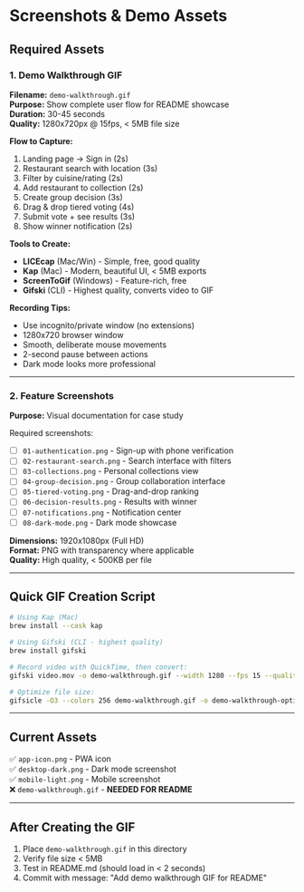 # Screenshots & Demo Assets

## Required Assets

### 1. Demo Walkthrough GIF

**Filename:** `demo-walkthrough.gif`  
**Purpose:** Show complete user flow for README showcase  
**Duration:** 30-45 seconds  
**Quality:** 1280x720px @ 15fps, < 5MB file size

**Flow to Capture:**

1. Landing page → Sign in (2s)
2. Restaurant search with location (3s)
3. Filter by cuisine/rating (2s)
4. Add restaurant to collection (2s)
5. Create group decision (3s)
6. Drag & drop tiered voting (4s)
7. Submit vote + see results (3s)
8. Show winner notification (2s)

**Tools to Create:**

- **LICEcap** (Mac/Win) - Simple, free, good quality
- **Kap** (Mac) - Modern, beautiful UI, < 5MB exports
- **ScreenToGif** (Windows) - Feature-rich, free
- **Gifski** (CLI) - Highest quality, converts video to GIF

**Recording Tips:**

- Use incognito/private window (no extensions)
- 1280x720 browser window
- Smooth, deliberate mouse movements
- 2-second pause between actions
- Dark mode looks more professional

---

### 2. Feature Screenshots

**Purpose:** Visual documentation for case study

Required screenshots:

- [ ] `01-authentication.png` - Sign-up with phone verification
- [ ] `02-restaurant-search.png` - Search interface with filters
- [ ] `03-collections.png` - Personal collections view
- [ ] `04-group-decision.png` - Group collaboration interface
- [ ] `05-tiered-voting.png` - Drag-and-drop ranking
- [ ] `06-decision-results.png` - Results with winner
- [ ] `07-notifications.png` - Notification center
- [ ] `08-dark-mode.png` - Dark mode showcase

**Dimensions:** 1920x1080px (Full HD)  
**Format:** PNG with transparency where applicable  
**Quality:** High quality, < 500KB per file

---

## Quick GIF Creation Script

```bash
# Using Kap (Mac)
brew install --cask kap

# Using Gifski (CLI - highest quality)
brew install gifski

# Record video with QuickTime, then convert:
gifski video.mov -o demo-walkthrough.gif --width 1280 --fps 15 --quality 90

# Optimize file size:
gifsicle -O3 --colors 256 demo-walkthrough.gif -o demo-walkthrough-optimized.gif
```

---

## Current Assets

✅ `app-icon.png` - PWA icon  
✅ `desktop-dark.png` - Dark mode screenshot  
✅ `mobile-light.png` - Mobile screenshot  
❌ `demo-walkthrough.gif` - **NEEDED FOR README**

---

## After Creating the GIF

1. Place `demo-walkthrough.gif` in this directory
2. Verify file size < 5MB
3. Test in README.md (should load in < 2 seconds)
4. Commit with message: "Add demo walkthrough GIF for README"

